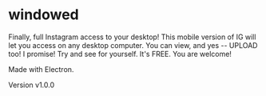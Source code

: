 # windowed
Finally, full Instagram access to your desktop! This mobile version of IG will let you access on any desktop computer. You can view, and yes -- UPLOAD too! I promise! Try and see for yourself. It's FREE. You are welcome!

Made with Electron.

Version v1.0.0
